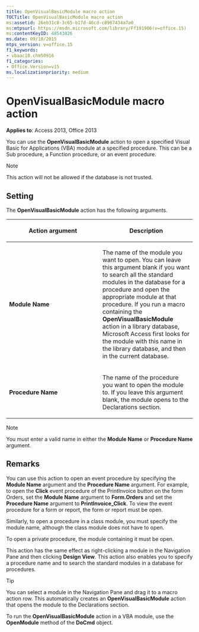 ```yaml
---
title: OpenVisualBasicModule macro action
TOCTitle: OpenVisualBasicModule macro action
ms:assetid: 26eb31c8-3c65-b17d-46cd-c8967434a7a0
ms:mtpsurl: https://msdn.microsoft.com/library/Ff191906(v=office.15)
ms:contentKeyID: 48543826
ms.date: 09/18/2015
mtps_version: v=office.15
f1_keywords:
- vbaac10.chm50916
f1_categories:
- Office.Version=v15
ms.localizationpriority: medium
---
```


# OpenVisualBasicModule macro action

**Applies to**: Access 2013, Office 2013

You can use the **OpenVisualBasicModule** action to open a specified Visual Basic for Applications (VBA) module at a specified procedure. This can be a Sub procedure, a Function procedure, or an event procedure.

> [!NOTE]
> This action will not be allowed if the database is not trusted. 

## Setting

The **OpenVisualBasicModule** action has the following arguments.

<table>
<colgroup>
<col style="width: 50%" />
<col style="width: 50%" />
</colgroup>
<thead>
<tr class="header">
<th><p>Action argument</p></th>
<th><p>Description</p></th>
</tr>
</thead>
<tbody>
<tr class="odd">
<td><p><strong>Module Name</strong></p></td>
<td><p>The name of the module you want to open. You can leave this argument blank if you want to search all the standard modules in the database for a procedure and open the appropriate module at that procedure. If you run a macro containing the <strong>OpenVisualBasicModule</strong> action in a library database, Microsoft Access first looks for the module with this name in the library database, and then in the current database.</p></td>
</tr>
<tr class="even">
<td><p><strong>Procedure Name</strong></p></td>
<td><p>The name of the procedure you want to open the module to. If you leave this argument blank, the module opens to the Declarations section.</p></td>
</tr>
</tbody>
</table>

> [!NOTE]
> You must enter a valid name in either the **Module Name** or **Procedure Name** argument.


## Remarks

You can use this action to open an event procedure by specifying the **Module Name** argument and the **Procedure Name** argument. For example, to open the **Click** event procedure of the PrintInvoice button on the form Orders, set the **Module Name** argument to **Form.Orders** and set the **Procedure Name** argument to **PrintInvoice\_Click**. To view the event procedure for a form or report, the form or report must be open.

Similarly, to open a procedure in a class module, you must specify the module name, although the class module does not have to open.

To open a private procedure, the module containing it must be open.

This action has the same effect as right-clicking a module in the Navigation Pane and then clicking **Design View**. This action also enables you to specify a procedure name and to search the standard modules in a database for procedures.

> [!TIP]
> You can select a module in the Navigation Pane and drag it to a macro action row. This automatically creates an **OpenVisualBasicModule** action that opens the module to the Declarations section.

To run the **OpenVisualBasicModule** action in a VBA module, use the **OpenModule** method of the **DoCmd** object.

